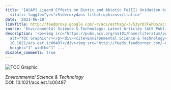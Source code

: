 ```yaml
---
title: '[ASAP] Ligand Effects on Biotic and Abiotic Fe(II) Oxidation by the Microaerophile
  <italic toggle="yes">Sideroxydans lithotrophicus</italic>'
date: '2021-06-10'
linkTitle: http://feedproxy.google.com/~r/acs/esthag/~3/53yrD7FwhOo/acs.est.1c00497
source: 'Environmental Science & Technology: Latest Articles (ACS Publications)'
description: '<p><img src="https://pubs.acs.org/na101/home/literatum/publisher/achs/journals/content/esthag/0/esthag.ahead-of-print/acs.est.1c00497/20210610/images/medium/es1c00497_0008.gif"
  alt="TOC Graphic"/></p><div><cite>Environmental Science & Technology</cite></div><div>DOI:
  10.1021/acs.est.1c00497</div><img src="http://feeds.feedburner.com/~r/acs/esthag/~4/53yrD7FwhOo"
  height="1" width="1" ...'
disable_comments: true
---
```

<p><img src="https://pubs.acs.org/na101/home/literatum/publisher/achs/journals/content/esthag/0/esthag.ahead-of-print/acs.est.1c00497/20210610/images/medium/es1c00497_0008.gif" alt="TOC Graphic"/></p><div><cite>Environmental Science & Technology</cite></div><div>DOI: 10.1021/acs.est.1c00497</div><img src="http://feeds.feedburner.com/~r/acs/esthag/~4/53yrD7FwhOo" height="1" width="1" ...
